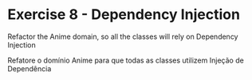 # Exercise 8 - Dependency Injection

Refactor the Anime domain, so all the classes will rely on Dependency Injection

Refatore o domínio Anime para que todas as classes utilizem Injeção de Dependência